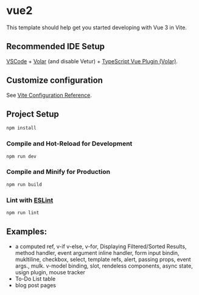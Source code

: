# vue2

This template should help get you started developing with Vue 3 in Vite.

## Recommended IDE Setup

[VSCode](https://code.visualstudio.com/) + [Volar](https://marketplace.visualstudio.com/items?itemName=Vue.volar) (and disable Vetur) + [TypeScript Vue Plugin (Volar)](https://marketplace.visualstudio.com/items?itemName=Vue.vscode-typescript-vue-plugin).

## Customize configuration

See [Vite Configuration Reference](https://vitejs.dev/config/).

## Project Setup

```sh
npm install
```

### Compile and Hot-Reload for Development

```sh
npm run dev
```

### Compile and Minify for Production

```sh
npm run build
```

### Lint with [ESLint](https://eslint.org/)

```sh
npm run lint
```


## Examples:
- a computed ref, v-if v-else, v-for, Displaying Filtered/Sorted Results, method handler, event argument inline handler, 
form input bindin, mukltiline, checkbox, select, template refs, alert, passing props, event args., mulk. v-model binding, slot,
rendeless components, async state, usign plugin, mouse tracker
- To-Do List table
- blog post pages
